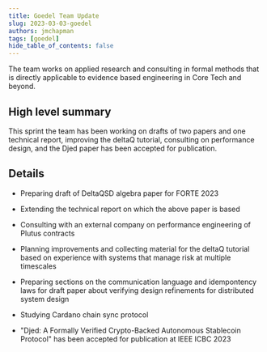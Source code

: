 ```yaml
---
title: Goedel Team Update
slug: 2023-03-03-goedel
authors: jmchapman
tags: [goedel]
hide_table_of_contents: false
---
```


The team works on applied research and consulting in formal methods
that is directly applicable to evidence based engineering in Core Tech
and beyond.

## High level summary

This sprint the team has been working on drafts of two papers and one
technical report, improving the deltaQ tutorial, consulting on
performance design, and the Djed paper has been accepted for
publication.

## Details

* Preparing draft of DeltaQSD algebra paper for FORTE 2023

* Extending the technical report on which the above paper is based

* Consulting with an external company on performance engineering of Plutus contracts

* Planning improvements and collecting material for the deltaQ
  tutorial based on experience with systems that manage risk at
  multiple timescales

* Preparing sections on the communication language and idempontency
  laws for draft paper about verifying design refinements for
  distributed system design

* Studying Cardano chain sync protocol

* "Djed: A Formally Verified Crypto-Backed Autonomous Stablecoin
  Protocol" has been accepted for publication at IEEE ICBC 2023
